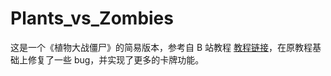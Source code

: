 # Plants_vs_Zombies

这是一个《植物大战僵尸》的简易版本，参考自 B 站教程 [教程链接](<[链接](https://github.com/SwordkillCowardice/Plants_vs_Zombies/new/main?filename=README.md)>)，在原教程基础上修复了一些 bug，并实现了更多的卡牌功能。
